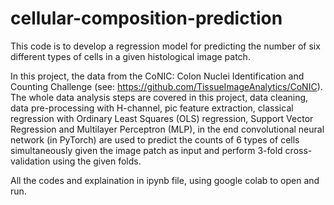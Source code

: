 # cellular-composition-prediction
This code is to develop a regression model for predicting the number of six different types of cells in a given histological image patch.

In this project, the data from the CoNIC: Colon Nuclei Identification and Counting Challenge (see: https://github.com/TissueImageAnalytics/CoNIC). The whole data analysis steps are covered in this project, data cleaning, data pre-processing with H-channel, pic feature extraction, classical regression with Ordinary Least Squares (OLS) regression, Support Vector Regression and Multilayer Perceptron (MLP), in the end convolutional neural network (in PyTorch) are used to predict the counts of 6 types of cells simultaneously given the image patch as input and perform 3-fold cross-validation using the given folds.

All the codes and explaination in ipynb file, using google colab to open and run.

